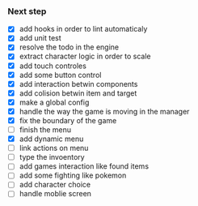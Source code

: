 ### Next step
 - [x] add hooks in order to lint automaticaly
 - [x] add unit test
 - [x] resolve the todo in the engine 
 - [x] extract character logic in order to scale
 - [x] add touch controles
 - [x] add some button control
 - [x] add interaction betwin components
 - [x] add colision betwin item and target
 - [x] make a global config 
 - [x] handle the way the game is moving in the manager
 - [x] fix the boundary of the game
 - [ ] finish the menu
  - [x] add dynamic menu
  - [ ] link actions on menu
 - [ ] type the invoentory
 - [ ] add games interaction like found items
 - [ ] add some fighting like pokemon
 - [ ] add character choice
 - [ ] handle moblie screen